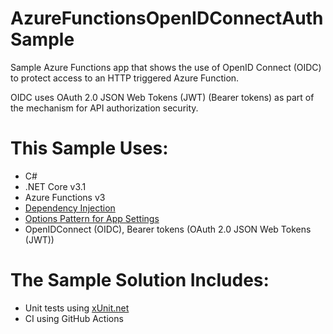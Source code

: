 # AzureFunctionsOpenIDConnectAuthSample
Sample Azure Functions app that shows the use of OpenID Connect (OIDC) to protect access to an HTTP triggered Azure Function. 

OIDC uses OAuth 2.0 JSON Web Tokens (JWT) (Bearer tokens) as part of the mechanism for API authorization security.

# This Sample Uses:
- C#
- .NET Core v3.1
- Azure Functions v3
- [Dependency Injection](https://docs.microsoft.com/en-us/azure/azure-functions/functions-dotnet-dependency-injection)
- [Options Pattern for App Settings](https://docs.microsoft.com/en-us/azure/azure-functions/functions-dotnet-dependency-injection#working-with-options-and-settings)
- OpenIDConnect (OIDC), Bearer tokens (OAuth 2.0 JSON Web Tokens (JWT))

# The Sample Solution Includes:
- Unit tests using [xUnit.net](https://xunit.net/)
- CI using GitHub Actions
